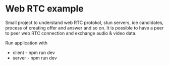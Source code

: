 # Web RTC example

Small project to understand web RTC protokol, stun servers, ice candidates, process of creating offer and answer and so on. 
It is possible to have a peer to peer web RTC connection and exchange audio & video data.

Run application with
- client - npm run dev
- server - npm run dev